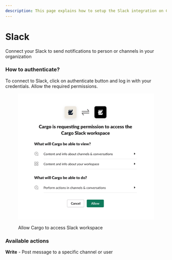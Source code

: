 ```yaml
---
description: This page explains how to setup the Slack integration on Cargo.
---
```


# Slack

Connect your Slack to send notifications to person or channels in your organization

### How to authenticate?

To connect to Slack, click on authenticate button and log in with your credentials. Allow the required permissions.

<figure><img src="../../.gitbook/assets/screenshot_1 (2).png" alt=""><figcaption><p>Allow Cargo to access Slack workspace</p></figcaption></figure>

### Available actions

**Write** - Post message to a specific channel or user
